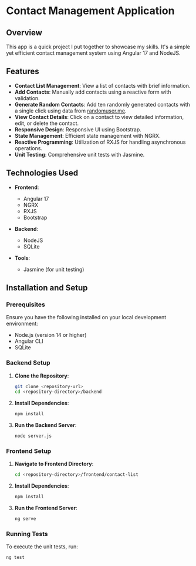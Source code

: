 # Contact Management Application

## **Overview**
This app is a quick project I put together to showcase my skills. It's a simple yet efficient contact management system using Angular 17 and NodeJS.

## **Features**

- **Contact List Management**: View a list of contacts with brief information.
- **Add Contacts**: Manually add contacts using a reactive form with validation.
- **Generate Random Contacts**: Add ten randomly generated contacts with a single click using data from [randomuser.me](https://randomuser.me).
- **View Contact Details**: Click on a contact to view detailed information, edit, or delete the contact.
- **Responsive Design**: Responsive UI using Bootstrap.
- **State Management**: Efficient state management with NGRX.
- **Reactive Programming**: Utilization of RXJS for handling asynchronous operations.
- **Unit Testing**: Comprehensive unit tests with Jasmine.

## **Technologies Used**

- **Frontend**:
  - Angular 17
  - NGRX
  - RXJS
  - Bootstrap

- **Backend**:
  - NodeJS
  - SQLite

- **Tools**:
  - Jasmine (for unit testing)

## **Installation and Setup**

### **Prerequisites**

Ensure you have the following installed on your local development environment:

- Node.js (version 14 or higher)
- Angular CLI
- SQLite

### **Backend Setup**

1. **Clone the Repository**:
    ```sh
    git clone <repository-url>
    cd <repository-directory>/backend
    ```

2. **Install Dependencies**:
    ```sh
    npm install
    ```

3. **Run the Backend Server**:
    ```sh
    node server.js
    ```

### **Frontend Setup**

1. **Navigate to Frontend Directory**:
    ```sh
    cd <repository-directory>/frontend/contact-list
    ```

2. **Install Dependencies**:
    ```sh
    npm install
    ```

3. **Run the Frontend Server**:
    ```sh
    ng serve
    ```

### **Running Tests**

To execute the unit tests, run:
```sh
ng test
